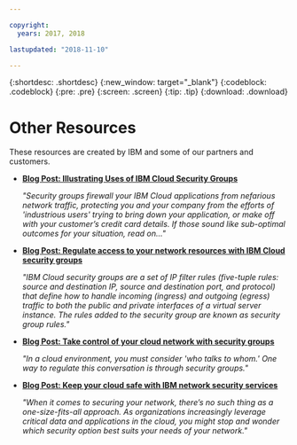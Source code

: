 ```yaml
---

copyright:
  years: 2017, 2018

lastupdated: "2018-11-10"

---
```


{:shortdesc: .shortdesc}
{:new_window: target="_blank"}
{:codeblock: .codeblock}
{:pre: .pre}
{:screen: .screen}
{:tip: .tip}
{:download: .download}

# Other Resources

These resources are created by IBM and some of our partners and customers.

* [**Blog Post: Illustrating Uses of IBM Cloud Security Groups**](https://www.ibm.com/blogs/bluemix/2018/05/illustrating-uses-ibm-cloud-security-groups/)

    *"Security groups firewall your IBM Cloud applications from nefarious network traffic, protecting you and your company from the efforts of 'industrious users' trying to bring down your application, or make off with your customer’s credit card details. If those sound like sub-optimal outcomes for your situation, read on…"*
    
* [**Blog Post: Regulate access to your network resources with IBM Cloud security groups**](https://www.ibm.com/blogs/bluemix/2017/09/network-security-groups/)

    *"IBM Cloud security groups are a set of IP filter rules (five-tuple rules: source and destination IP, source and destination port, and protocol) that define how to handle incoming (ingress) and outgoing (egress) traffic to both the public and private interfaces of a virtual server instance. The rules added to the security group are known as security group rules."*

* [**Blog Post: Take control of your cloud network with security groups**](https://www.ibm.com/blogs/bluemix/2017/11/security-groups/)

    *"In a cloud environment, you must consider 'who talks to whom.' One way to regulate this conversation is through security groups."*
    
* [**Blog Post: Keep your cloud safe with IBM network security services**](https://www.ibm.com/blogs/bluemix/2017/09/keep-cloud-safe-ibm-network-security-services/)

    *"When it comes to securing your network, there’s no such thing as a one-size-fits-all approach. As organizations increasingly leverage critical data and applications in the cloud, you might stop and wonder which security option best suits your needs of your network."*